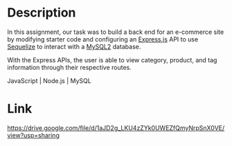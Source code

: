 # Description

In this assignment, our task was to build a back end for an e-commerce site by modifying starter code and configuring an [Express.js](https://www.npmjs.com/package/express) API to use [Sequelize](https://www.npmjs.com/package/sequelize) to interact with a [MySQL2](https://www.npmjs.com/package/mysql2) database.

With the Express APIs, the user is able to view category, product, and tag information through their respective routes.

JavaScript | Node.js | MySQL

# Link

https://drive.google.com/file/d/1aJD2g_LKU4zZYk0UWEZfQmyNrpSnX0VE/view?usp=sharing
